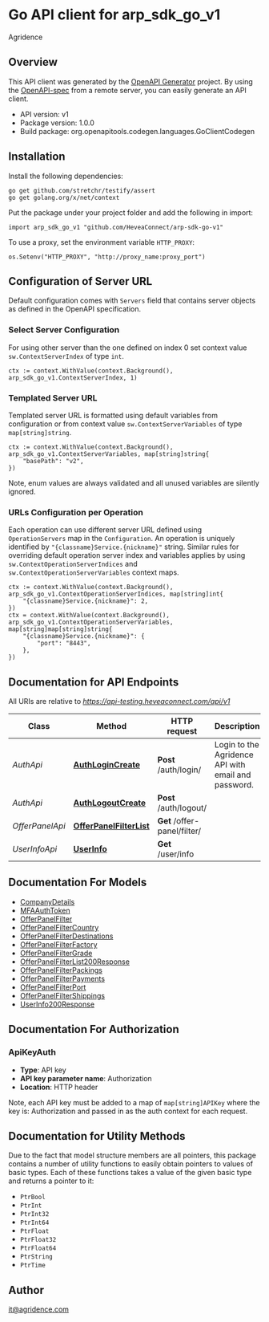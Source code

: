 # Go API client for arp_sdk_go_v1

Agridence

## Overview
This API client was generated by the [OpenAPI Generator](https://openapi-generator.tech) project.  By using the [OpenAPI-spec](https://www.openapis.org/) from a remote server, you can easily generate an API client.

- API version: v1
- Package version: 1.0.0
- Build package: org.openapitools.codegen.languages.GoClientCodegen

## Installation

Install the following dependencies:

```shell
go get github.com/stretchr/testify/assert
go get golang.org/x/net/context
```

Put the package under your project folder and add the following in import:

```golang
import arp_sdk_go_v1 "github.com/HeveaConnect/arp-sdk-go-v1"
```

To use a proxy, set the environment variable `HTTP_PROXY`:

```golang
os.Setenv("HTTP_PROXY", "http://proxy_name:proxy_port")
```

## Configuration of Server URL

Default configuration comes with `Servers` field that contains server objects as defined in the OpenAPI specification.

### Select Server Configuration

For using other server than the one defined on index 0 set context value `sw.ContextServerIndex` of type `int`.

```golang
ctx := context.WithValue(context.Background(), arp_sdk_go_v1.ContextServerIndex, 1)
```

### Templated Server URL

Templated server URL is formatted using default variables from configuration or from context value `sw.ContextServerVariables` of type `map[string]string`.

```golang
ctx := context.WithValue(context.Background(), arp_sdk_go_v1.ContextServerVariables, map[string]string{
	"basePath": "v2",
})
```

Note, enum values are always validated and all unused variables are silently ignored.

### URLs Configuration per Operation

Each operation can use different server URL defined using `OperationServers` map in the `Configuration`.
An operation is uniquely identified by `"{classname}Service.{nickname}"` string.
Similar rules for overriding default operation server index and variables applies by using `sw.ContextOperationServerIndices` and `sw.ContextOperationServerVariables` context maps.

```golang
ctx := context.WithValue(context.Background(), arp_sdk_go_v1.ContextOperationServerIndices, map[string]int{
	"{classname}Service.{nickname}": 2,
})
ctx = context.WithValue(context.Background(), arp_sdk_go_v1.ContextOperationServerVariables, map[string]map[string]string{
	"{classname}Service.{nickname}": {
		"port": "8443",
	},
})
```

## Documentation for API Endpoints

All URIs are relative to *https://api-testing.heveaconnect.com/api/v1*

Class | Method | HTTP request | Description
------------ | ------------- | ------------- | -------------
*AuthApi* | [**AuthLoginCreate**](docs/AuthApi.md#authlogincreate) | **Post** /auth/login/ | Login to the Agridence API with email and password.
*AuthApi* | [**AuthLogoutCreate**](docs/AuthApi.md#authlogoutcreate) | **Post** /auth/logout/ | 
*OfferPanelApi* | [**OfferPanelFilterList**](docs/OfferPanelApi.md#offerpanelfilterlist) | **Get** /offer-panel/filter/ | 
*UserInfoApi* | [**UserInfo**](docs/UserInfoApi.md#userinfo) | **Get** /user/info | 


## Documentation For Models

 - [CompanyDetails](docs/CompanyDetails.md)
 - [MFAAuthToken](docs/MFAAuthToken.md)
 - [OfferPanelFilter](docs/OfferPanelFilter.md)
 - [OfferPanelFilterCountry](docs/OfferPanelFilterCountry.md)
 - [OfferPanelFilterDestinations](docs/OfferPanelFilterDestinations.md)
 - [OfferPanelFilterFactory](docs/OfferPanelFilterFactory.md)
 - [OfferPanelFilterGrade](docs/OfferPanelFilterGrade.md)
 - [OfferPanelFilterList200Response](docs/OfferPanelFilterList200Response.md)
 - [OfferPanelFilterPackings](docs/OfferPanelFilterPackings.md)
 - [OfferPanelFilterPayments](docs/OfferPanelFilterPayments.md)
 - [OfferPanelFilterPort](docs/OfferPanelFilterPort.md)
 - [OfferPanelFilterShippings](docs/OfferPanelFilterShippings.md)
 - [UserInfo200Response](docs/UserInfo200Response.md)


## Documentation For Authorization



### ApiKeyAuth

- **Type**: API key
- **API key parameter name**: Authorization
- **Location**: HTTP header

Note, each API key must be added to a map of `map[string]APIKey` where the key is: Authorization and passed in as the auth context for each request.


## Documentation for Utility Methods

Due to the fact that model structure members are all pointers, this package contains
a number of utility functions to easily obtain pointers to values of basic types.
Each of these functions takes a value of the given basic type and returns a pointer to it:

* `PtrBool`
* `PtrInt`
* `PtrInt32`
* `PtrInt64`
* `PtrFloat`
* `PtrFloat32`
* `PtrFloat64`
* `PtrString`
* `PtrTime`

## Author

it@agridence.com


